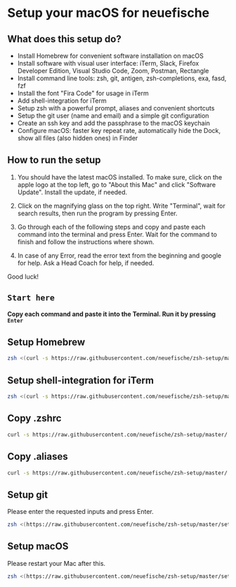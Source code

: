 # Setup your macOS for neuefische

## What does this setup do?

- Install Homebrew for convenient software installation on macOS
- Install software with visual user interface: iTerm, Slack, Firefox Developer Edition, Visual Studio Code, Zoom, Postman, Rectangle 
- Install command line tools: zsh, git, antigen, zsh-completions, exa, fasd, fzf
- Install the font "Fira Code" for usage in iTerm
- Add shell-integration for iTerm
- Setup zsh with a powerful prompt, aliases and convenient shortcuts
- Setup the git user (name and email) and a simple git configuration
- Create an ssh key and add the passphrase to the macOS keychain
- Configure macOS: faster key repeat rate, automatically hide the Dock, show all files (also hidden ones) in Finder

## How to run the setup
1. You should have the latest macOS installed. To make sure, click on the apple logo at the top left, go to "About this Mac" and click "Software Update". Install the update, if needed.

1. Click on the magnifying glass on the top right. Write "Terminal", wait for search results, then run the program by pressing Enter.

1. Go through each of the following steps and copy and paste each command into the terminal and press Enter. Wait for the command to finish and follow the instructions where shown.

1. In case of any Error, read the error text from the beginning and google for help. Ask a Head Coach for help, if needed.

Good luck!

## `Start here`

**Copy each command and paste it into the Terminal. Run it by pressing `Enter`**

## Setup Homebrew

```sh
zsh <(curl -s https://raw.githubusercontent.com/neuefische/zsh-setup/master/setup-brew)
```

## Setup shell-integration for iTerm

```sh
zsh <(curl -s https://raw.githubusercontent.com/neuefische/zsh-setup/master/setup-iterm)
```

## Copy .zshrc 

```sh
curl -s https://raw.githubusercontent.com/neuefische/zsh-setup/master/.zshrc > .zshrc
```

## Copy .aliases

```sh
curl -s https://raw.githubusercontent.com/neuefische/zsh-setup/master/.aliases > .aliases
```

## Setup git

Please enter the requested inputs and press Enter.

```sh
zsh <(https://raw.githubusercontent.com/neuefische/zsh-setup/master/setup-git)
```

## Setup macOS

Please restart your Mac after this.

```sh
zsh <(https://raw.githubusercontent.com/neuefische/zsh-setup/master/setup-macos)
```
